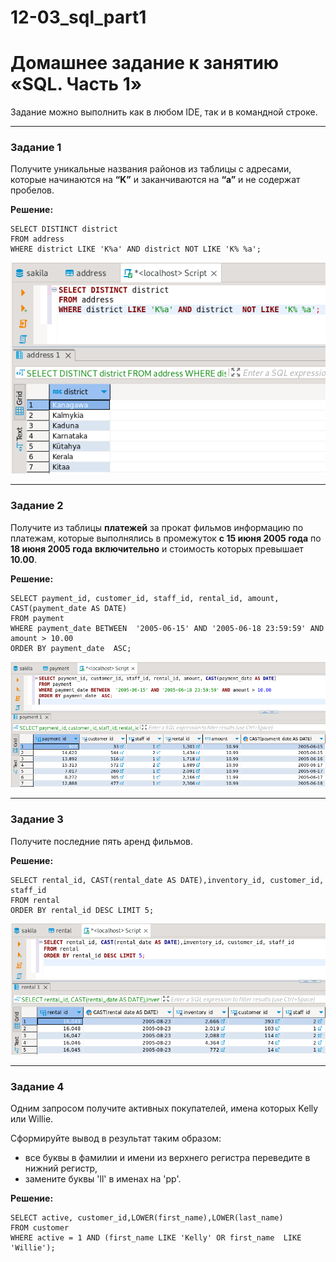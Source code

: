 # 12-03_sql_part1

# Домашнее задание к занятию «SQL. Часть 1»

Задание можно выполнить как в любом IDE, так и в командной строке.

---

### Задание 1

Получите уникальные названия районов из таблицы с адресами, которые начинаются на **“K”** и заканчиваются на **“a”** и не содержат пробелов.

**Решение:**
```
SELECT DISTINCT district
FROM address
WHERE district LIKE 'K%a' AND district NOT LIKE 'K% %a';
```
<kbd>![](img/sakila_address_distinct_district.png)</kbd> 

---

### Задание 2

Получите из таблицы **платежей** за прокат фильмов информацию по платежам, которые выполнялись в промежуток **с 15 июня 2005 года** 
по **18 июня 2005 года** **включительно** и стоимость которых превышает **10.00**.

**Решение:**
```
SELECT payment_id, customer_id, staff_id, rental_id, amount, CAST(payment_date AS DATE)
FROM payment
WHERE payment_date BETWEEN  '2005-06-15' AND '2005-06-18 23:59:59' AND amount > 10.00
ORDER BY payment_date  ASC;
```
<kbd>![](img/sakila_payment_date_range.png)</kbd>

---

### Задание 3

Получите последние пять аренд фильмов.

**Решение:**
```
SELECT rental_id, CAST(rental_date AS DATE),inventory_id, customer_id, staff_id 
FROM rental
ORDER BY rental_id DESC LIMIT 5;
```
<kbd>![](img/sakila_rental_id_greatest_5.png)</kbd> 

---

### Задание 4

Одним запросом получите активных покупателей, имена которых Kelly или Willie. 

Сформируйте вывод в результат таким образом:
- все буквы в фамилии и имени из верхнего регистра переведите в нижний регистр,
- замените буквы 'll' в именах на 'pp'.

**Решение:**
```
SELECT active, customer_id,LOWER(first_name),LOWER(last_name)
FROM customer
WHERE active = 1 AND (first_name LIKE 'Kelly' OR first_name  LIKE 'Willie');
```
